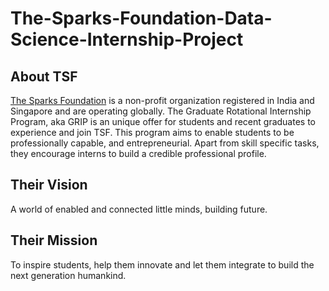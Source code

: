 # The-Sparks-Foundation-Data-Science-Internship-Project

## About TSF
[The Sparks Foundation](https://thesparksfoundationsingapore.org/) is a non-profit organization registered in India and Singapore and are operating globally. The Graduate Rotational Internship Program, aka GRIP is an unique offer for students and recent graduates to experience and join TSF. This program aims to enable students to be professionally capable, and entrepreneurial. Apart from skill specific tasks, they encourage interns to build a credible professional profile.

## Their Vision
A world of enabled and connected little minds, building future.

## Their Mission
To inspire students, help them innovate and let them integrate to build the next generation humankind.
